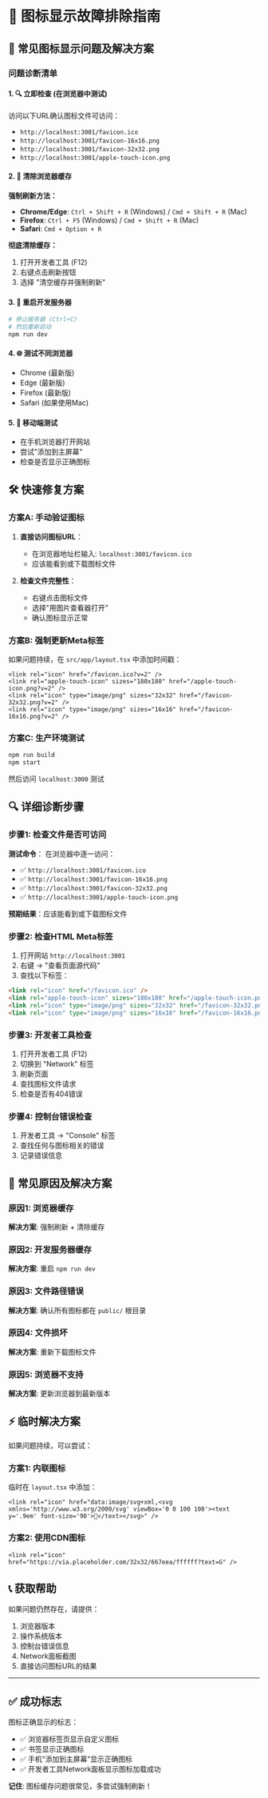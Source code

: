 # 🔧 图标显示故障排除指南

## 🚨 常见图标显示问题及解决方案

### 问题诊断清单

#### 1. 🔍 **立即检查** (在浏览器中测试)
访问以下URL确认图标文件可访问：
- `http://localhost:3001/favicon.ico`
- `http://localhost:3001/favicon-16x16.png`
- `http://localhost:3001/favicon-32x32.png`
- `http://localhost:3001/apple-touch-icon.png`

#### 2. 🧹 **清除浏览器缓存**
**强制刷新方法：**
- **Chrome/Edge**: `Ctrl + Shift + R` (Windows) / `Cmd + Shift + R` (Mac)
- **Firefox**: `Ctrl + F5` (Windows) / `Cmd + Shift + R` (Mac)
- **Safari**: `Cmd + Option + R`

**彻底清除缓存：**
1. 打开开发者工具 (F12)
2. 右键点击刷新按钮
3. 选择 "清空缓存并强制刷新"

#### 3. 🔄 **重启开发服务器**
```bash
# 停止服务器 (Ctrl+C)
# 然后重新启动
npm run dev
```

#### 4. 🌐 **测试不同浏览器**
- Chrome (最新版)
- Edge (最新版)  
- Firefox (最新版)
- Safari (如果使用Mac)

#### 5. 📱 **移动端测试**
- 在手机浏览器打开网站
- 尝试"添加到主屏幕"
- 检查是否显示正确图标

## 🛠️ 快速修复方案

### 方案A: 手动验证图标
1. **直接访问图标URL**：
   - 在浏览器地址栏输入: `localhost:3001/favicon.ico`
   - 应该能看到或下载图标文件

2. **检查文件完整性**：
   - 右键点击图标文件
   - 选择"用图片查看器打开"
   - 确认图标显示正常

### 方案B: 强制更新Meta标签
如果问题持续，在 `src/app/layout.tsx` 中添加时间戳：

```tsx
<link rel="icon" href="/favicon.ico?v=2" />
<link rel="apple-touch-icon" sizes="180x180" href="/apple-touch-icon.png?v=2" />
<link rel="icon" type="image/png" sizes="32x32" href="/favicon-32x32.png?v=2" />
<link rel="icon" type="image/png" sizes="16x16" href="/favicon-16x16.png?v=2" />
```

### 方案C: 生产环境测试
```bash
npm run build
npm start
```
然后访问 `localhost:3000` 测试

## 🔍 详细诊断步骤

### 步骤1: 检查文件是否可访问
**测试命令**：
在浏览器中逐一访问：
- ✅ `http://localhost:3001/favicon.ico` 
- ✅ `http://localhost:3001/favicon-16x16.png`
- ✅ `http://localhost:3001/favicon-32x32.png`
- ✅ `http://localhost:3001/apple-touch-icon.png`

**预期结果**：应该能看到或下载图标文件

### 步骤2: 检查HTML Meta标签
1. 打开网站 `http://localhost:3001`
2. 右键 → "查看页面源代码"
3. 查找以下标签：
```html
<link rel="icon" href="/favicon.ico" />
<link rel="apple-touch-icon" sizes="180x180" href="/apple-touch-icon.png" />
<link rel="icon" type="image/png" sizes="32x32" href="/favicon-32x32.png" />
<link rel="icon" type="image/png" sizes="16x16" href="/favicon-16x16.png" />
```

### 步骤3: 开发者工具检查
1. 打开开发者工具 (F12)
2. 切换到 "Network" 标签
3. 刷新页面
4. 查找图标文件请求
5. 检查是否有404错误

### 步骤4: 控制台错误检查
1. 开发者工具 → "Console" 标签
2. 查找任何与图标相关的错误
3. 记录错误信息

## 🎯 常见原因及解决方案

### 原因1: 浏览器缓存
**解决方案**: 强制刷新 + 清除缓存

### 原因2: 开发服务器缓存
**解决方案**: 重启 `npm run dev`

### 原因3: 文件路径错误
**解决方案**: 确认所有图标都在 `public/` 根目录

### 原因4: 文件损坏
**解决方案**: 重新下载图标文件

### 原因5: 浏览器不支持
**解决方案**: 更新浏览器到最新版本

## ⚡ 临时解决方案

如果问题持续，可以尝试：

### 方案1: 内联图标
临时在 `layout.tsx` 中添加：
```tsx
<link rel="icon" href="data:image/svg+xml,<svg xmlns='http://www.w3.org/2000/svg' viewBox='0 0 100 100'><text y='.9em' font-size='90'>💎</text></svg>" />
```

### 方案2: 使用CDN图标
```tsx
<link rel="icon" href="https://via.placeholder.com/32x32/667eea/ffffff?text=G" />
```

## 📞 获取帮助

如果问题仍然存在，请提供：
1. 浏览器版本
2. 操作系统版本
3. 控制台错误信息
4. Network面板截图
5. 直接访问图标URL的结果

---

## ✅ 成功标志

图标正确显示的标志：
- ✅ 浏览器标签页显示自定义图标
- ✅ 书签显示正确图标
- ✅ 手机"添加到主屏幕"显示正确图标
- ✅ 开发者工具Network面板显示图标加载成功

**记住**: 图标缓存问题很常见，多尝试强制刷新！ 